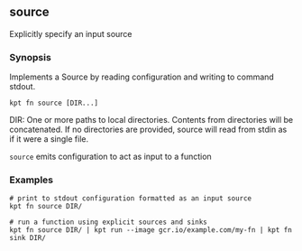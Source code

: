 ## source

Explicitly specify an input source

### Synopsis

Implements a Source by reading configuration and writing to command stdout.

    kpt fn source [DIR...]

  DIR:
    One or more paths to local directories.  Contents from directories will be concatenated.
    If no directories are provided, source will read from stdin as if it were a single file.

`source` emits configuration to act as input to a function

### Examples

    # print to stdout configuration formatted as an input source
    kpt fn source DIR/

    # run a function using explicit sources and sinks
    kpt fn source DIR/ | kpt run --image gcr.io/example.com/my-fn | kpt fn sink DIR/

